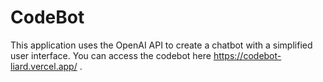 # CodeBot
This application uses the OpenAI API to create a chatbot with a simplified user interface. You can access the codebot here https://codebot-liard.vercel.app/ .
